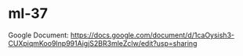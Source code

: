 # ml-37


Google Document: https://docs.google.com/document/d/1caOysish3-CUXpiqmKoo9Inp991AigjS2BR3mleZclw/edit?usp=sharing
